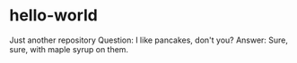 # hello-world
Just another repository
Question: I like pancakes, don't you? 
Answer:   Sure, sure, with maple syrup on them.
